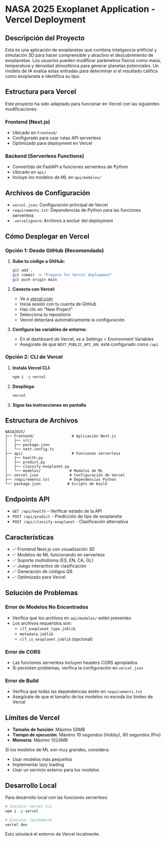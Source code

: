 # NASA 2025 Exoplanet Application - Vercel Deployment

## Descripción del Proyecto

Esta es una aplicación de exoplanetas que combina inteligencia artificial y simulación 3D para hacer comprensible y atractivo el descubrimiento de exoplanetas. Los usuarios pueden modificar parámetros físicos como masa, temperatura y densidad atmosférica para generar planetas potenciales. Un modelo de IA evalúa estas entradas para determinar si el resultado califica como exoplaneta e identifica su tipo.

## Estructura para Vercel

Este proyecto ha sido adaptado para funcionar en Vercel con las siguientes modificaciones:

### Frontend (Next.js)
- Ubicado en `Frontend/`
- Configurado para usar rutas API serverless
- Optimizado para deployment en Vercel

### Backend (Serverless Functions)
- Convertido de FastAPI a funciones serverless de Python
- Ubicado en `api/`
- Incluye los modelos de ML en `api/modelos/`

## Archivos de Configuración

- `vercel.json`: Configuración principal de Vercel
- `requirements.txt`: Dependencias de Python para las funciones serverless
- `.vercelignore`: Archivos a excluir del deployment

## Cómo Desplegar en Vercel

### Opción 1: Desde GitHub (Recomendado)

1. **Sube tu código a GitHub:**
   ```bash
   git add .
   git commit -m "Prepare for Vercel deployment"
   git push origin main
   ```

2. **Conecta con Vercel:**
   - Ve a [vercel.com](https://vercel.com)
   - Inicia sesión con tu cuenta de GitHub
   - Haz clic en "New Project"
   - Selecciona tu repositorio
   - Vercel detectará automáticamente la configuración

3. **Configura las variables de entorno:**
   - En el dashboard de Vercel, ve a Settings > Environment Variables
   - Asegúrate de que `NEXT_PUBLIC_API_URL` esté configurado como `/api`

### Opción 2: CLI de Vercel

1. **Instala Vercel CLI:**
   ```bash
   npm i -g vercel
   ```

2. **Despliega:**
   ```bash
   vercel
   ```

3. **Sigue las instrucciones en pantalla**

## Estructura de Archivos

```
NASA2025/
├── Frontend/                 # Aplicación Next.js
│   ├── src/
│   ├── package.json
│   └── next.config.ts
├── api/                      # Funciones serverless
│   ├── health.py
│   ├── predict.py
│   ├── classify-exoplanet.py
│   └── modelos/             # Modelos de ML
├── vercel.json              # Configuración de Vercel
├── requirements.txt         # Dependencias Python
└── package.json            # Scripts de build
```

## Endpoints API

- `GET /api/health` - Verificar estado de la API
- `POST /api/predict` - Predicción de tipo de exoplaneta
- `POST /api/classify-exoplanet` - Clasificación alternativa

## Características

- ✅ Frontend Next.js con visualización 3D
- ✅ Modelos de ML funcionando en serverless
- ✅ Soporte multiidioma (ES, EN, CA, GL)
- ✅ Juego interactivo de clasificación
- ✅ Generación de códigos QR
- ✅ Optimizado para Vercel

## Solución de Problemas

### Error de Modelos No Encontrados
- Verifica que los archivos en `api/modelos/` estén presentes
- Los archivos requeridos son:
  - `clf_exoplanet_type.joblib`
  - `metadata.joblib`
  - `clf_is_exoplanet.joblib` (opcional)

### Error de CORS
- Las funciones serverless incluyen headers CORS apropiados
- Si persisten problemas, verifica la configuración en `vercel.json`

### Error de Build
- Verifica que todas las dependencias estén en `requirements.txt`
- Asegúrate de que el tamaño de los modelos no exceda los límites de Vercel

## Límites de Vercel

- **Tamaño de función**: Máximo 50MB
- **Tiempo de ejecución**: Máximo 10 segundos (Hobby), 60 segundos (Pro)
- **Memoria**: Máximo 1024MB

Si los modelos de ML son muy grandes, considera:
- Usar modelos más pequeños
- Implementar lazy loading
- Usar un servicio externo para los modelos

## Desarrollo Local

Para desarrollo local con las funciones serverless:

```bash
# Instalar Vercel CLI
npm i -g vercel

# Ejecutar localmente
vercel dev
```

Esto simulará el entorno de Vercel localmente.
